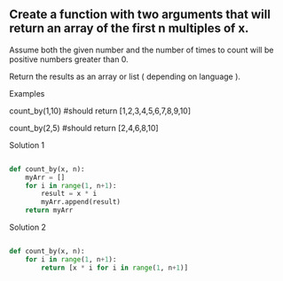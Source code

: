 ## Create a function with two arguments that will return an array of the first n multiples of x.

Assume both the given number and the number of times to count will be positive numbers greater than 0.

Return the results as an array or list ( depending on language ).

Examples

count_by(1,10) #should return [1,2,3,4,5,6,7,8,9,10]

count_by(2,5) #should return [2,4,6,8,10]


Solution 1
```python

def count_by(x, n):
    myArr = []
    for i in range(1, n+1):
        result = x * i
        myArr.append(result)
    return myArr
```

Solution 2
```python

def count_by(x, n):
    for i in range(1, n+1):
        return [x * i for i in range(1, n+1)]
        
    

```
